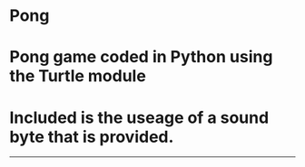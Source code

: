 # Pong
# Pong game coded in Python using the Turtle module
# Included is the useage of a sound byte that is provided.
_________________________________________________________________________________________________________________________________________________________________________

